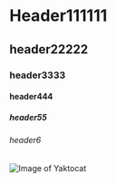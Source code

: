 # Header111111
## header22222
### header3333
#### header444
##### header55
###### header6

![Image of Yaktocat](https://octodex.github.com/images/yaktocat.png)
